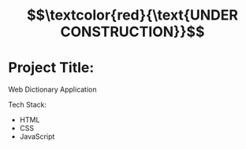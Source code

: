 # $$\textcolor{red}{\text{UNDER CONSTRUCTION}}$$

# Project Title:

Web Dictionary Application

Tech Stack:

- HTML
- CSS
- JavaScript 
